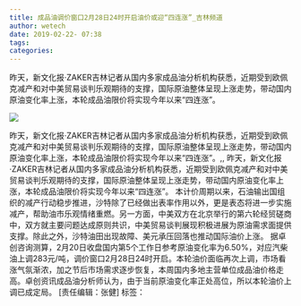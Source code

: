 ```yaml
---
title: 成品油调价窗口2月28日24时开启油价或迎“四连涨”_吉林频道
author: wetech
date: 2019-02-22- 07:38
tags: 
categories: 
---
```

 昨天，新文化报·ZAKER吉林记者从国内多家成品油分析机构获悉，近期受到欧佩克减产和对中美贸易谈判乐观期待的支撑，国际原油整体呈现上涨走势，带动国内原油变化率上涨，本轮成品油限价将实现今年以来“四连涨”。
<!-- more -->
                
<img align="center" border="0" src="http://p2.ifengimg.com/a/2016/0810/204c433878d5cf9size1_w16_h16.png" />
                
            
 昨天，新文化报·ZAKER吉林记者从国内多家成品油分析机构获悉，近期受到欧佩克减产和对中美贸易谈判乐观期待的支撑，国际原油整体呈现上涨走势，带动国内原油变化率上涨，本轮成品油限价将实现今年以来“四连涨”。,,
 昨天，新文化报·ZAKER吉林记者从国内多家成品油分析机构获悉，近期受到欧佩克减产和对中美贸易谈判乐观期待的支撑，国际原油整体呈现上涨走势，带动国内原油变化率上涨，本轮成品油限价将实现今年以来“四连涨”。
本计价周期以来，石油输出国组织的减产行动稳步推进，沙特除了已经做出表率作用以外，更是表态将进一步实施减产，帮助油市乐观情绪重燃。另一方面，中美双方在北京举行的第六轮经贸磋商中，双方就主要问题达成原则共识，中美贸易谈判展现积极进展为原油需求面提供支撑。除此之外，沙特油田出现故障、美元承压回落也推动国际油价上涨。
据卓创咨询测算，2月20日收盘国内第5个工作日参考原油变化率为6.50%，对应汽柴油上调283元/吨，调价窗口2月28日24时开启。本轮油价面临再次上调，市场看涨气氛渐浓，加之节后市场需求逐步恢复，本周国内多地主营单位成品油价格走高。卓创资讯成品油分析师认为，由于当前原油变化率正处高位，所以本轮油价上调已成定局。
[责任编辑：张健]
标签：
 
 
             
